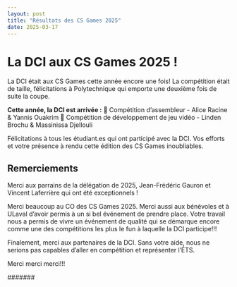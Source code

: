 ```yaml
---
layout: post
title: "Résultats des CS Games 2025"
date: 2025-03-17
---
```


# La DCI aux CS Games 2025 !

La DCI était aux CS Games cette année encore une fois! La compétition était de taille, félicitations à Polytechnique qui emporte une deuxième fois de suite la coupe.

**Cette année, la DCI est arrivée :**
🥇 Compétition d’assembleur - Alice Racine & Yannis Ouakrim
🥉 Compétition de développement de jeu vidéo - Linden Brochu & Massinissa Djellouli

Félicitations à tous les étudiant\.es qui ont participé avec la DCI. Vos efforts et votre présence à rendu cette édition des CS Games inoubliables.

## Remerciements

Merci aux parrains de la délégation de 2025, Jean-Frédéric Gauron et Vincent Laferrière qui ont été exceptionnels !

Merci beaucoup au CO des CS Games 2025. Merci aussi aux bénévoles et à ULaval d’avoir permis à un si bel événement de prendre place. Votre travail nous a permis de vivre un événement de qualité qui se démarque encore comme une des compétitions les plus le fun à laquelle la DCI participe!!!

Finalement, merci aux partenaires de la DCI. Sans votre aide, nous ne serions pas capables d’aller en compétition et représenter l’ÉTS.

Merci merci merci!!!

#######




